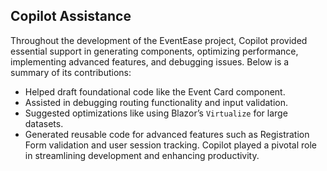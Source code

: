 ## Copilot Assistance
Throughout the development of the EventEase project, Copilot provided essential support in generating components, optimizing performance, implementing advanced features, and debugging issues. Below is a summary of its contributions:
- Helped draft foundational code like the Event Card component.
- Assisted in debugging routing functionality and input validation.
- Suggested optimizations like using Blazor’s `Virtualize` for large datasets.
- Generated reusable code for advanced features such as Registration Form validation and user session tracking.
Copilot played a pivotal role in streamlining development and enhancing productivity.
